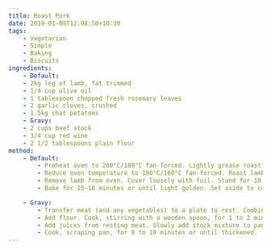 ```yaml
---
title: Roast Pork
date: 2019-01-08T12:08:50+10:30
tags:
    - Vegetarian
    - Simple
    - Baking
    - Biscuits
ingredients:
    - Default:
    - 2kg leg of lamb, fat trimmed
    - 1/4 cup olive oil
    - 1 tablespoon chopped fresh rosemary leaves
    - 2 garlic cloves, crushed
    - 1.5kg chat potatoes
    - Gravy:
    - 2 cups beef stock
    - 3/4 cup red wine
    - 2 1/2 tablespoons plain flour
method:
    - Default:
        - Preheat oven to 200°C/180°C fan-forced. Lightly grease roasting pan. Place lamb in pan. Combine oil, rosemary and garlic in a bowl. Rub half the oil mixture over lamb. Season with salt and pepper. Roast for 15 minutes.
        - Reduce oven temperature to 180°C/160°C fan-forced. Roast lamb, basting with remaining oil mixture every 20 minutes, for 1 hour 15 minutes for medium or until cooked to your liking. Add potatoes to pan for last 40 minutes, turning halfway through cooking.
        - Remove lamb from oven. Cover loosely with foil. Stand for 10 minutes. Carve. Serve with potatoes.
        - Bake for 15-18 minutes or until light golden. Set aside to cool slightly on the trays before transferring to a wire rack to cool completely.

    - Gravy:
        - Transfer meat (and any vegetables) to a plate to rest. Combine stock and wine in a jug. Skim fat from roasting pan, leaving 1 1/2 tablespoons pan juices and fat in pan. Place pan over high heat.
        - Add flour. Cook, stirring with a wooden spoon, for 1 to 2 minutes or until mixture bubbles and becomes golden. 
        - Add juices from resting meat. Slowly add stock mixture to pan, stirring constantly.
        - Cook, scraping pan, for 8 to 10 minutes or until thickened.
---
```

